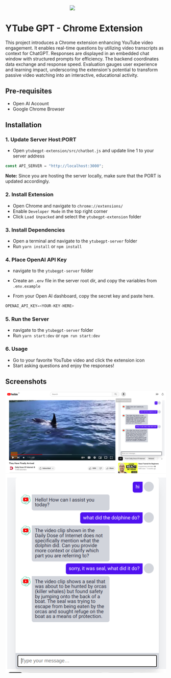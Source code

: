<div style="display:flex; flex-direction:column; width:100%">
<img style="width:100px; margin:0 auto" src="https://i.ibb.co/njCNCh7/DON-1.png" />
</div>

# YTube GPT - Chrome Extension

This project introduces a Chrome extension enhancing YouTube video engagement. It enables real-time questions by utilizing video transcripts as context for ChatGPT. Responses are displayed in an embedded chat window with structured prompts for efficiency. The backend coordinates data exchange and response speed. Evaluation gauges user experience and learning impact, underscoring the extension's potential to transform passive video watching into an interactive, educational activity.

## Pre-requisites
- Open AI Account
- Google Chrome Browser

## Installation
### 1. Update Server Host:PORT
- Open `ytubegpt-extension/src/chatbot.js` and update line 1 to your server address
```js
const API_SERVER = "http://localhost:3000";
```
**Note:** Since you are hosting the server locally, make sure that the PORT is updated accordingly.

### 2. Install Extension
- Open Chrome and navigate to `chrome://extensions/`
- Enable `Developer Mode` in the top right corner
- Click `Load Unpacked` and select the `ytubegpt-extension` folder

### 3. Install Dependencies
- Open a terminal and navigate to the `ytubegpt-server` folder
- Run `yarn install` or `npm install`

### 4. Place OpenAI API Key
- navigate to the `ytubegpt-server` folder
- Create an `.env` file in the server root dir, and copy the variables from `.env.example`

- From your Open AI dashboard, copy the secret key and paste here.
```js
OPENAI_API_KEY=<YOUR-KEY-HERE>
```

### 5. Run the Server
- navigate to the `ytubegpt-server` folder
- Run `yarn start:dev` or `npm run start:dev`

### 6. Usage
- Go to your favorite YouTube video and click the extension icon
- Start asking questions and enjoy the responses!

## Screenshots
![Screenshot 1](./docs/screenshot.png)
![Screenshot 2](./docs/screenshot-2.png)
